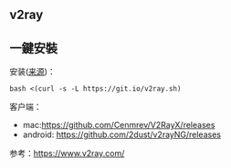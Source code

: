 ## v2ray
## 一鍵安裝
安装([来源](https://github.com/233boy/v2ray/wiki/V2Ray%E4%B8%80%E9%94%AE%E5%AE%89%E8%A3%85%E8%84%9A%E6%9C%AC))：
```
bash <(curl -s -L https://git.io/v2ray.sh)
```

客户端：
* mac:https://github.com/Cenmrev/V2RayX/releases
* android: https://github.com/2dust/v2rayNG/releases

参考：https://www.v2ray.com/